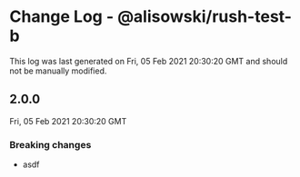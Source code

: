 # Change Log - @alisowski/rush-test-b

This log was last generated on Fri, 05 Feb 2021 20:30:20 GMT and should not be manually modified.

## 2.0.0
Fri, 05 Feb 2021 20:30:20 GMT

### Breaking changes

- asdf

